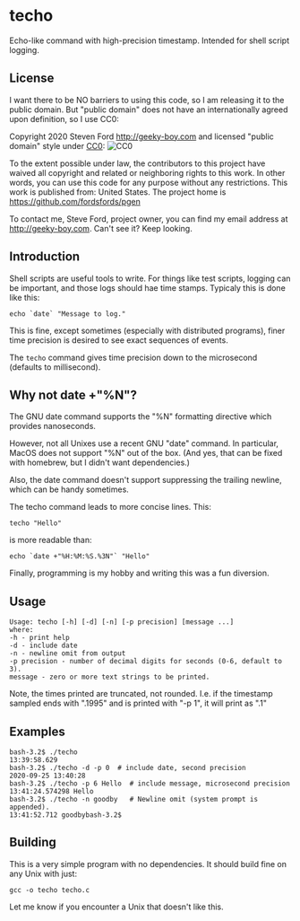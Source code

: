 # techo
Echo-like command with high-precision timestamp.
Intended for shell script logging.

## License

I want there to be NO barriers to using this code, so I am releasing it to the public domain.  But "public domain" does not have an internationally agreed upon definition, so I use CC0:

Copyright 2020 Steven Ford http://geeky-boy.com and licensed
"public domain" style under
[CC0](http://creativecommons.org/publicdomain/zero/1.0/): 
![CC0](https://licensebuttons.net/p/zero/1.0/88x31.png "CC0")

To the extent possible under law, the contributors to this project have
waived all copyright and related or neighboring rights to this work.
In other words, you can use this code for any purpose without any
restrictions.  This work is published from: United States.  The project home
is https://github.com/fordsfords/pgen

To contact me, Steve Ford, project owner, you can find my email address
at http://geeky-boy.com.  Can't see it?  Keep looking.


## Introduction

Shell scripts are useful tools to write.
For things like test scripts, logging can be important,
and those logs should hae time stamps.
Typicaly this is done like this:

````
echo `date` "Message to log."
````

This is fine, except sometimes (especially with distributed programs),
finer time precision is desired to see exact sequences of events.

The ```techo``` command gives time precision down to the microsecond
(defaults to millisecond).


## Why not date +"%N"?

The GNU date command supports the "%N" formatting directive which
provides nanoseconds.

However, not all Unixes use a recent GNU "date" command.
In particular, MacOS does not support "%N" out of the box.
(And yes, that can be fixed with homebrew, but I didn't want dependencies.)

Also, the date command doesn't support suppressing the trailing newline,
which can be handy sometimes.

The techo command leads to more concise lines. This:
````
techo "Hello"
````
is more readable than:
````
echo `date +"%H:%M:%S.%3N"` "Hello"
````

Finally, programming is my hobby and writing this was a fun diversion.


## Usage

````
Usage: techo [-h] [-d] [-n] [-p precision] [message ...]
where:
-h - print help
-d - include date
-n - newline omit from output
-p precision - number of decimal digits for seconds (0-6, default to 3).
message - zero or more text strings to be printed.
````

Note, the times printed are truncated, not rounded.
I.e. if the timestamp sampled ends with ".1995" and is printed with "-p 1",
it will print as ".1"


## Examples

````
bash-3.2$ ./techo
13:39:58.629
bash-3.2$ ./techo -d -p 0  # include date, second precision
2020-09-25 13:40:28
bash-3.2$ ./techo -p 6 Hello  # include message, microsecond precision
13:41:24.574298 Hello
bash-3.2$ ./techo -n goodby   # Newline omit (system prompt is appended).
13:41:52.712 goodbybash-3.2$
````


## Building

This is a very simple program with no dependencies.
It should build fine on any Unix with just:

````
gcc -o techo techo.c
````

Let me know if you encounter a Unix that doesn't like this.
